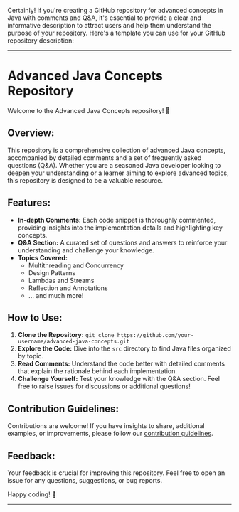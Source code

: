 Certainly! If you're creating a GitHub repository for advanced concepts in Java with comments and Q&A, it's essential to provide a clear and informative description to attract users and help them understand the purpose of your repository. Here's a template you can use for your GitHub repository description:

---

# Advanced Java Concepts Repository

Welcome to the Advanced Java Concepts repository! 🚀

## Overview:

This repository is a comprehensive collection of advanced Java concepts, accompanied by detailed comments and a set of frequently asked questions (Q&A). Whether you are a seasoned Java developer looking to deepen your understanding or a learner aiming to explore advanced topics, this repository is designed to be a valuable resource.

## Features:

- **In-depth Comments:** Each code snippet is thoroughly commented, providing insights into the implementation details and highlighting key concepts.
- **Q&A Section:** A curated set of questions and answers to reinforce your understanding and challenge your knowledge.
- **Topics Covered:**
  - Multithreading and Concurrency
  - Design Patterns
  - Lambdas and Streams
  - Reflection and Annotations
  - ... and much more!

## How to Use:

1. **Clone the Repository:** `git clone https://github.com/your-username/advanced-java-concepts.git`
2. **Explore the Code:** Dive into the `src` directory to find Java files organized by topic.
3. **Read Comments:** Understand the code better with detailed comments that explain the rationale behind each implementation.
4. **Challenge Yourself:** Test your knowledge with the Q&A section. Feel free to raise issues for discussions or additional questions!

## Contribution Guidelines:

Contributions are welcome! If you have insights to share, additional examples, or improvements, please follow our [contribution guidelines](CONTRIBUTING.md).

## Feedback:

Your feedback is crucial for improving this repository. Feel free to open an issue for any questions, suggestions, or bug reports.

Happy coding! 🚀

---
